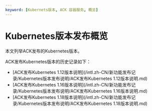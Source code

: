 ```yaml
---
keyword: [Kubernets版本, ACK 容器服务, 概览]
---
```


# Kubernetes版本发布概览

本文列举ACK发布的Kubernetes版本。

ACK发布Kubernetes版本的历史记录如下：

-   [ACK发布Kubernetes 1.12版本说明](/intl.zh-CN/新功能发布记录/Kubernetes版本发布说明/ACK发布Kubernetes 1.12版本说明.md)
-   [ACK发布Kubernetes 1.16版本说明](/intl.zh-CN/新功能发布记录/Kubernetes版本发布说明/ACK发布Kubernetes 1.16版本说明.md)
-   [ACK发布Kubernetes 1.18版本说明](/intl.zh-CN/新功能发布记录/Kubernetes版本发布说明/ACK发布Kubernetes 1.18版本说明.md)

